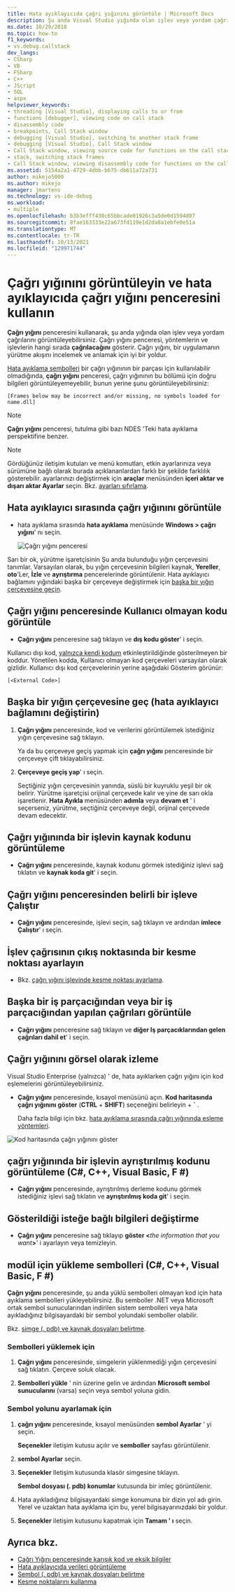 ```yaml
---
title: Hata ayıklayıcıda çağrı yığınını görüntüle | Microsoft Docs
description: Şu anda Visual Studio yığında olan işlev veya yordam çağrılarını görüntülemek için çağrı yığını penceresini kullanın.
ms.date: 10/29/2018
ms.topic: how-to
f1_keywords:
- vs.debug.callstack
dev_langs:
- CSharp
- VB
- FSharp
- C++
- JScript
- SQL
- aspx
helpviewer_keywords:
- threading [Visual Studio], displaying calls to or from
- functions [debugger], viewing code on call stack
- disassembly code
- breakpoints, Call Stack window
- debugging [Visual Studio], switching to another stack frame
- debugging [Visual Studio], Call Stack window
- Call Stack window, viewing source code for functions on the call stack
- stack, switching stack frames
- Call Stack window, viewing disassembly code for functions on the call stack
ms.assetid: 5154a2a1-4729-4dbb-b675-db611a72a731
author: mikejo5000
ms.author: mikejo
manager: jmartens
ms.technology: vs-ide-debug
ms.workload:
- multiple
ms.openlocfilehash: b3b3efff430c65bbcade01926c3a5de0d1594d07
ms.sourcegitcommit: 8fae163333e22a673fd119e1d2da8a1ebfe0e51a
ms.translationtype: MT
ms.contentlocale: tr-TR
ms.lasthandoff: 10/13/2021
ms.locfileid: "129971744"
---
```

# <a name="view-the-call-stack-and-use-the-call-stack-window-in-the-debugger"></a>Çağrı yığınını görüntüleyin ve hata ayıklayıcıda çağrı yığını penceresini kullanın

**Çağrı yığını** penceresini kullanarak, şu anda yığında olan işlev veya yordam çağrılarını görüntüleyebilirsiniz. Çağrı yığını penceresi, yöntemlerin ve işlevlerin hangi sırada **çağrılacağını** gösterir. Çağrı yığını, bir uygulamanın yürütme akışını incelemek ve anlamak için iyi bir yoldur.

[Hata ayıklama sembolleri](#bkmk_symbols) bir çağrı yığınının bir parçası için kullanılabilir olmadığında, **çağrı yığını** penceresi, çağrı yığınının bu bölümü için doğru bilgileri görüntüleyemeyebilir, bunun yerine şunu görüntüleyebilirsiniz:

`[Frames below may be incorrect and/or missing, no symbols loaded for name.dll]`

> [!NOTE]
> **Çağrı yığını** penceresi, tutulma gibi bazı NDES 'Teki hata ayıklama perspektifine benzer.

> [!NOTE]
> Gördüğünüz iletişim kutuları ve menü komutları, etkin ayarlarınıza veya sürümüne bağlı olarak burada açıklananlardan farklı bir şekilde farklılık gösterebilir. ayarlarınızı değiştirmek için **araçlar** menüsünden **içeri aktar ve dışarı aktar Ayarlar** seçin.  Bkz. [ayarları sıfırlama](../ide/environment-settings.md#reset-settings).

## <a name="view-the-call-stack-while-in-the-debugger"></a>Hata ayıklayıcı sırasında çağrı yığınını görüntüle

- hata ayıklama sırasında **hata ayıklama** menüsünde **Windows > çağrı yığını**' nı seçin.

  ![Çağrı yığını penceresi](../debugger/media/dbg_basics_callstack_window.png "CallStackWindow")

Sarı bir ok, yürütme işaretçisinin Şu anda bulunduğu yığın çerçevesini tanımlar. Varsayılan olarak, bu yığın çerçevesinin bilgileri kaynak, **Yereller**, **oto**'Ler, **İzle** ve **ayrıştırma** pencerelerinde görüntülenir. Hata ayıklayıcı bağlamını yığındaki başka bir çerçeveye değiştirmek için [başka bir yığın çerçevesine geçin](#bkmk_switch).

## <a name="display-non-user-code-in-the-call-stack-window"></a>Çağrı yığını penceresinde Kullanıcı olmayan kodu görüntüle

- **Çağrı yığını** penceresine sağ tıklayın ve **dış kodu göster**' i seçin.

Kullanıcı dışı kod, [yalnızca kendi kodum](../debugger/just-my-code.md) etkinleştirildiğinde gösterilmeyen bir koddur. Yönetilen kodda, Kullanıcı olmayan kod çerçeveleri varsayılan olarak gizlidir. Kullanıcı dışı kod çerçevelerinin yerine aşağıdaki Gösterim görünür:

`[<External Code>]`

## <a name="switch-to-another-stack-frame-change-the-debugger-context"></a><a name="bkmk_switch"></a> Başka bir yığın çerçevesine geç (hata ayıklayıcı bağlamını değiştirin)

1. **Çağrı yığını** penceresinde, kod ve verilerini görüntülemek istediğiniz yığın çerçevesine sağ tıklayın.

    Ya da bu çerçeveye geçiş yapmak için **çağrı yığını** penceresinde bir çerçeveye çift tıklayabilirsiniz.

2. **Çerçeveye geçiş yap**' ı seçin.

     Seçtiğiniz yığın çerçevesinin yanında, süslü bir kuyruklu yeşil bir ok belirir. Yürütme işaretçisi orijinal çerçevede kalır ve yine de sarı okla işaretlenir. **Hata Ayıkla** menüsünden **adımla** veya **devam et** ' i seçerseniz, yürütme, seçtiğiniz çerçeveye değil, orijinal çerçevede devam edecektir.

## <a name="view-the-source-code-for-a-function-on-the-call-stack"></a>Çağrı yığınında bir işlevin kaynak kodunu görüntüleme

- **Çağrı yığını** penceresinde, kaynak kodunu görmek istediğiniz işlevi sağ tıklatın ve **kaynak koda git**' i seçin.

## <a name="run-to-a-specific-function-from-the-call-stack-window"></a>Çağrı yığını penceresinden belirli bir işleve Çalıştır

- **Çağrı yığını** penceresinde, işlevi seçin, sağ tıklayın ve ardından **imlece Çalıştır**' ı seçin.

## <a name="set-a-breakpoint-on-the-exit-point-of-a-function-call"></a>İşlev çağrısının çıkış noktasında bir kesme noktası ayarlayın

- Bkz. [çağrı yığını işlevinde kesme noktası ayarlama](../debugger/using-breakpoints.md#BKMK_Set_a_breakpoint_from_debugger_windows).

## <a name="display-calls-to-or-from-another-thread"></a>Başka bir iş parçacığından veya bir iş parçacığından yapılan çağrıları görüntüle

- **Çağrı yığını** penceresine sağ tıklayın ve **diğer Iş parçacıklarından gelen çağrıları dahil et**' i seçin.

## <a name="visually-trace-the-call-stack"></a>Çağrı yığınını görsel olarak izleme

Visual Studio Enterprise (yalnızca) ' de, hata ayıklarken çağrı yığını için kod eşlemelerini görüntüleyebilirsiniz.

- **Çağrı yığını** penceresinde, kısayol menüsünü açın. **Kod haritasında çağrı yığınını göster** (**CTRL**  +  **SHIFT**) seçeneğini belirleyin  +  **`** .

    Daha fazla bilgi için bkz. [hata ayıklama sırasında çağrı yığınında eşleme yöntemleri](../debugger/map-methods-on-the-call-stack-while-debugging-in-visual-studio.md).

![Kod haritasında çağrı yığınını göster](../debugger/media/dbg_basics_show_call_stack_on_code_map.gif "ShowCallStackOnCodeMap")

## <a name="view-the-disassembly-code-for-a-function-on-the-call-stack-c-c-visual-basic-f"></a>çağrı yığınında bir işlevin ayrıştırılmış kodunu görüntüleme (C#, C++, Visual Basic, F #)

- **Çağrı yığını** penceresinde, ayrıştırılmış derleme kodunu görmek istediğiniz işlevi sağ tıklatın ve **ayrıştırılmış koda git**' i seçin.

## <a name="change-the-optional-information-displayed"></a>Gösterildiği isteğe bağlı bilgileri değiştirme

- **Çağrı yığını** penceresine sağ tıklayıp **göster \<**_the information that you want_**>**' i ayarlayın veya temizleyin.

## <a name="load-symbols-for-a-module-c-c-visual-basic-f"></a><a name="bkmk_symbols"></a>modül için yükleme sembolleri (C#, C++, Visual Basic, F #)

**Çağrı yığını** penceresinde, şu anda yüklü sembolleri olmayan kod için hata ayıklama sembolleri yükleyebilirsiniz. Bu semboller .NET veya Microsoft ortak sembol sunucularından indirilen sistem sembolleri veya hata ayıkladığınız bilgisayardaki bir sembol yolundaki semboller olabilir.

Bkz. [simge (. pdb) ve kaynak dosyaları belirtme](../debugger/specify-symbol-dot-pdb-and-source-files-in-the-visual-studio-debugger.md).

### <a name="to-load-symbols"></a>Sembolleri yüklemek için

1. **Çağrı yığını** penceresinde, simgelerin yüklenmediği yığın çerçevesini sağ tıklatın. Çerçeve soluk olacak.

2. **Sembolleri yükle** ' nin üzerine gelin ve ardından **Microsoft sembol sunucularını** (varsa) seçin veya sembol yoluna gidin.

### <a name="to-set-the-symbol-path"></a>Sembol yolunu ayarlamak için

1. **çağrı yığını** penceresinde, kısayol menüsünden **sembol Ayarlar** ' yi seçin.

     **Seçenekler** iletişim kutusu açılır ve **semboller** sayfası görüntülenir.

2. **sembol Ayarlar** seçin.

3. **Seçenekler** Iletişim kutusunda klasör simgesine tıklayın.

     **Sembol dosyası (. pdb) konumlar** kutusunda bir imleç görüntülenir.

4. Hata ayıkladığınız bilgisayardaki simge konumuna bir dizin yol adı girin. Yerel ve uzaktan hata ayıklama için bu, yerel bilgisayarınızdaki bir yoldur.

5. **Seçenekler** iletişim kutusunu kapatmak için **Tamam ' ı** seçin.

## <a name="see-also"></a>Ayrıca bkz.

- [Çağrı Yığını penceresinde karışık kod ve eksik bilgiler](../debugger/mixed-code-and-missing-information-in-the-call-stack-window.md)
- [Hata ayıklayıcıda verileri görüntüleme](../debugger/viewing-data-in-the-debugger.md)
- [Sembol (. pdb) ve kaynak dosyaları belirtme](../debugger/specify-symbol-dot-pdb-and-source-files-in-the-visual-studio-debugger.md)
- [Kesme noktalarını kullanma](../debugger/using-breakpoints.md)